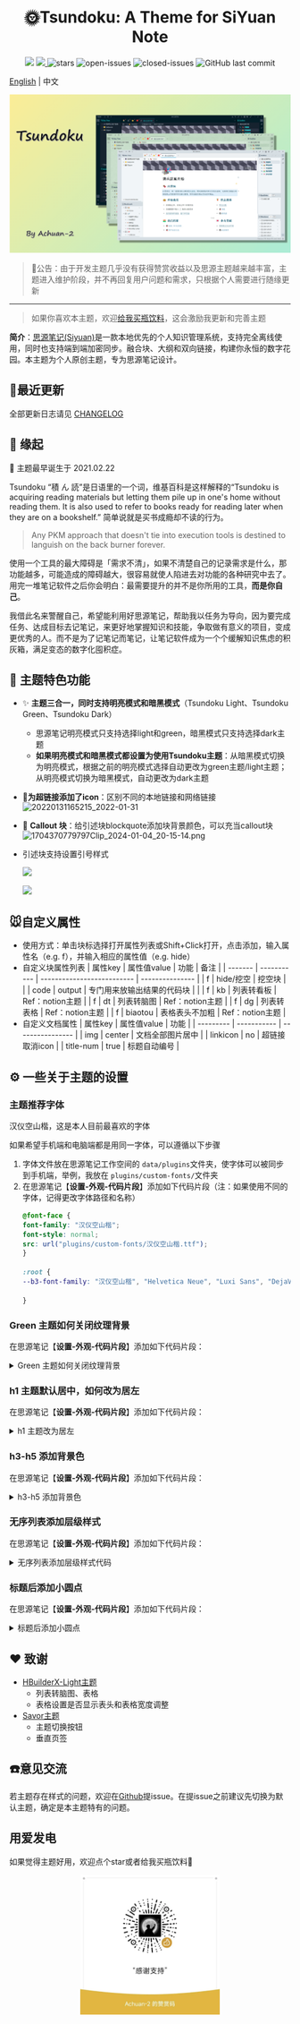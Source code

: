 <h1 align="center">🌞Tsundoku: A Theme for SiYuan Note</h1>



<p align="center">        
           <a title="Hits" target="_blank" href="https://github.com/Achuan-2/siyuan-themes-tsundoku-light"><img src="https://hits.b3log.org/Achuan-2/siyuan-themes-tsundoku-light.svg" ></a>
           <a title="GitHub release (latest by date including pre-releases)" target="_blank" href="https://github.com/Achuan-2/siyuan-themes-tsundoku/releases/latest">
                 <img src="https://img.shields.io/github/v/release/Achuan-2/siyuan-themes-tsundoku?include_prereleases&style=flat-square" >
           </a>
           <img src="https://img.shields.io/github/stars/Achuan-2/siyuan-themes-tsundoku" alt="stars">
           <img src="https://img.shields.io/github/issues-raw/Achuan-2/siyuan-themes-tsundoku" alt="open-issues">
           <img src="https://img.shields.io/github/issues-closed-raw/Achuan-2/siyuan-themes-tsundoku" alt="closed-issues">
          <img src="https://img.shields.io/github/last-commit/Achuan-2/siyuan-themes-tsundoku" alt="GitHub last commit">
</p>

[English](./README.md)  | 中文

![](preview.png)

> 📢公告：由于开发主题几乎没有获得赞赏收益以及思源主题越来越丰富，主题进入维护阶段，并不再回复用户问题和需求，只根据个人需要进行随缘更新

---

> 如果你喜欢本主题，欢迎[给我买瓶饮料](https://www.yuque.com/achuan-2)，这会激励我更新和完善主题

**简介**：[思源笔记(Siyuan)](https://github.com/siyuan-note/siyuan)是一款本地优先的个人知识管理系统，支持完全离线使用，同时也支持端到端加密同步。融合块、大纲和双向链接，构建你永恒的数字花园。本主题为个人原创主题，专为思源笔记设计。


## 🚀最近更新


全部更新日志请见 [CHANGELOG](https://cdn.jsdelivr.net/gh/Achuan-2/siyuan-themes-tsundoku@main/CHANGELOG.md)

## 💌 缘起

🎉 主题最早诞生于 2021.02.22

Tsundoku “積 ん 読”是日语里的一个词，维基百科是这样解释的“Tsundoku is acquiring reading materials but letting them pile up in one's home without reading them. It is also used to refer to books ready for reading later when they are on a bookshelf.” 简单说就是买书成瘾却不读的行为。

> Any PKM approach that doesn't tie into execution tools is destined to languish on the back burner forever.

使用一个工具的最大障碍是「需求不清」，如果不清楚自己的记录需求是什么，那功能越多，可能造成的障碍越大，很容易就使人陷进去对功能的各种研究中去了。用完一堆笔记软件之后你会明白：最需要提升的并不是你所用的工具，**而是你自己**。

我借此名来警醒自己，希望能利用好思源笔记，帮助我以任务为导向，因为要完成任务、达成目标去记笔记，来更好地掌握知识和技能，争取做有意义的项目，变成更优秀的人。而不是为了记笔记而笔记，让笔记软件成为一个个缓解知识焦虑的积灰箱，满足变态的数字化囤积症。

## 🐯 主题特色功能

- ✨ **主题三合一，同时支持明亮模式和暗黑模式**（Tsundoku Light、Tsundoku Green、Tsundoku Dark）

  - 思源笔记明亮模式只支持选择light和green，暗黑模式只支持选择dark主题
  - **如果明亮模式和暗黑模式都设置为使用Tsundoku主题**：从暗黑模式切换为明亮模式，根据之前的明亮模式选择自动更改为green主题/light主题；从明亮模式切换为暗黑模式，自动更改为dark主题
- 📎**为超链接添加了icon**：区别不同的本地链接和网络链接
  ![20220131165215_2022-01-31](https://cdn.jsdelivr.net/gh/Achuan-2/PicBed@pic/assets/README/20220131165215_2022-01-31.png)
- 🧊 **Callout 块**：给引述块blockquote添加块背景颜色，可以充当callout块
  ![1704370779797Clip_2024-01-04_20-15-14.png](https://cdn.jsdelivr.net/gh/Achuan-2/PicBed@pic/assets/1704370779797Clip_2024-01-04_20-15-14.png)
- 引述块支持设置引号样式

	![](https://fastly.jsdelivr.net/gh/Achuan-2/PicBed/assets/PixPin_2025-07-05_10-23-56-2025-07-05.png)

	![](https://fastly.jsdelivr.net/gh/Achuan-2/PicBed/assets/PixPin_2025-07-05_10-21-24-2025-07-05.png)





## 🐭自定义属性

- 使用方式：单击块标选择打开属性列表或Shift+Click打开，点击添加，输入属性名（e.g. f），并输入相应的属性值（e.g.  hide）
- 自定义块属性列表
  | 属性key | 属性值value | 功能                       | 备注            |
  | ------- | ----------- | -------------------------- | --------------- |
  | f       | hide/挖空   | 挖空块                     |                 |
  | code    | output      | 专门用来放输出结果的代码块 |                 |
  | f       | kb          | 列表转看板                 | Ref：notion主题 |
  | f       | dt          | 列表转脑图                 | Ref：notion主题 |
  | f       | dg          | 列表转表格                 | Ref：notion主题 |
  | f       | biaotou     | 表格表头不加粗             | Ref：notion主题 |
- 自定义文档属性
  | 属性key   | 属性值value | 功能             |
  | --------- | ----------- | ---------------- |
  | img       | center      | 文档全部图片居中 |
  | linkicon  | no          | 超链接取消icon   |
  | title-num | true        | 标题自动编号     |

## ⚙️ 一些关于主题的设置

### 主题推荐字体

汉仪空山楷，这是本人目前最喜欢的字体

如果希望手机端和电脑端都是用同一字体，可以遵循以下步骤

1. 字体文件放在思源笔记工作空间的 `data/plugins`文件夹，使字体可以被同步到手机端，举例，我放在 `plugins/custom-fonts/`文件夹
2. 在思源笔记【**设置-外观-代码片段**】添加如下代码片段（注：如果使用不同的字体，记得更改字体路径和名称）
   ```css
   @font-face {
   font-family: "汉仪空山楷";
   font-style: normal;
   src: url("plugins/custom-fonts/汉仪空山楷.ttf");
   }

   :root {
   --b3-font-family: "汉仪空山楷", "Helvetica Neue", "Luxi Sans", "DejaVu Sans", "Hiragino Sans GB", "Microsoft Yahei", "sans-serif","Twitter Emoji","Apple Color Emoji", "Segoe UI Emoji", "Noto Color Emoji", "Segoe UI Symbol", "Android Emoji", "EmojiSymbols" !important;

   }


   ```

### Green 主题如何关闭纹理背景

在思源笔记【**设置-外观-代码片段**】添加如下代码片段：

<details>
  <summary>Green 主题如何关闭纹理背景</summary>

```css
.protyle-wysiwyg * {
background-image:none !important;

}

body * {
background-image:none !important;

}
```

</details>

### h1 主题默认居中，如何改为居左

在思源笔记【**设置-外观-代码片段**】添加如下代码片段：

<details>
  <summary> h1 主题改为居左</summary>

```css
.protyle-wysiwyg .h1 {
text-align:left !important;
border-bottom: none;
}
```

</details>

### h3-h5 添加背景色

在思源笔记【**设置-外观-代码片段**】添加如下代码片段：

<details>
  <summary>h3-h5 添加背景色</summary>

```css
.protyle-wysiwyg [data-node-id].h3,
.b3-typography h3 {
    /* h3标题基本样式 */
    font-size: 1.35em !important;
    color: var(--b3-card-info-color);
    background-color: var(--b3-card-info-background);
    box-shadow: 2px 2px 2px var(--b3-table-border-color);
}
.protyle-wysiwyg [data-node-id].h4,
.b3-typography h4 {
    /* h5标题基本样式 */
    font-size: 1.2em !important;
    color: var(--b3-card-success-color);
    background-color: var(--b3-card-success-background);
    box-shadow: 2px 2px 2px var(--b3-table-border-color);
}
.protyle-wysiwyg [data-node-id].h5,
.b3-typography h5 {
    /* h6标题基本样式 */
    font-size: 1.1em !important;
    color: var(--custom-h5-color);
    background-color: var(--b3-font-background9);
    box-shadow: 2px 2px 2px var(--b3-table-border-color);
}

```

</details>

### 无序列表添加层级样式

在思源笔记【**设置-外观-代码片段**】添加如下代码片段：

<details>
  <summary>无序列表添加层级样式代码</summary>

```css
[data-subtype="u"]>.li[data-subtype="u"]>.protyle-action svg{
	color:transparent;
}

[data-subtype="u"]>.li[data-subtype="u"]>.protyle-action::before {
    font-size: 1.5em;
    line-height: 1;
    margin-bottom: 0px;
	margin-left:13px;
    font-family: Arial;
	content: "•";
}

[data-subtype="u"]>[data-subtype="u"] .li[data-subtype="u"]>.protyle-action::before{
	content: "◦";
}
[data-subtype="u"]>[data-subtype="u"] .li[data-subtype="u"] .li[data-subtype="u"]>.protyle-action::before{
	content: "▪";
}
[data-subtype="u"]>[data-subtype="u"] .li[data-subtype="u"] .li[data-subtype="u"] .li[data-subtype="u"]>.protyle-action::before{
	content: "•";
}
[data-subtype="u"]>[data-subtype="u"] .li[data-subtype="u"] .li[data-subtype="u"] .li[data-subtype="u"] .li[data-subtype="u"]>.protyle-action::before{
	content: "◦";
}
[data-subtype="u"]>[data-subtype="u"] .li[data-subtype="u"] .li[data-subtype="u"] .li[data-subtype="u"] .li[data-subtype="u"] .li[data-subtype="u"]>.protyle-action::before{
	content: "▪";
}
[data-subtype="u"]>[data-subtype="u"] .li[data-subtype="u"] .li[data-subtype="u"] .li[data-subtype="u"] .li[data-subtype="u"] .li[data-subtype="u"] .li[data-subtype="u"]>.protyle-action::before{
	content: "•";
}
[data-subtype="u"]>[data-subtype="u"] .li[data-subtype="u"] .li[data-subtype="u"] .li[data-subtype="u"] .li[data-subtype="u"] .li[data-subtype="u"] .li[data-subtype="u"] .li[data-subtype="u"]>.protyle-action::before{
	content: "◦";
}
[data-subtype="u"]>[data-subtype="u"] .li[data-subtype="u"] .li[data-subtype="u"] .li[data-subtype="u"] .li[data-subtype="u"] .li[data-subtype="u"] .li[data-subtype="u"] .li[data-subtype="u"] .li[data-subtype="u"]>.protyle-action::before{
	content: "▪";
}
[data-subtype="u"]>[data-subtype="u"] .li[data-subtype="u"] .li[data-subtype="u"] .li[data-subtype="u"] .li[data-subtype="u"] .li[data-subtype="u"] .li[data-subtype="u"] .li[data-subtype="u"] .li[data-subtype="u"] .li[data-subtype="u"]>.protyle-action::before{
	content: "•";
}
[data-subtype="u"]>[data-subtype="u"] .li[data-subtype="u"] .li[data-subtype="u"] .li[data-subtype="u"] .li[data-subtype="u"] .li[data-subtype="u"] .li[data-subtype="u"] .li[data-subtype="u"] .li[data-subtype="u"] .li[data-subtype="u"] .li[data-subtype="u"]>.protyle-action::before{
	content: "◦";
}
[data-subtype="u"]>[data-subtype="u"] .li[data-subtype="u"] .li[data-subtype="u"] .li[data-subtype="u"] .li[data-subtype="u"] .li[data-subtype="u"] .li[data-subtype="u"] .li[data-subtype="u"] .li[data-subtype="u"] .li[data-subtype="u"] .li[data-subtype="u"] .li[data-subtype="u"]>.protyle-action::before{
	content: "▪";
}

```

</details>

### 标题后添加小圆点

在思源笔记【**设置-外观-代码片段**】添加如下代码片段：

<details>
  <summary>标题后添加小圆点</summary>

```css
:root {
	--h1-list-graphic: var(--custom-h1-color, #0f4c81);
	--h2-list-graphic: var(--custom-h2-color, #083256);
	--h3-list-graphic: var(--custom-h3-color, #63a4c1);
	--h4-list-graphic: var(--custom-h4-color, #71a796);
	--h5-list-graphic: var(--custom-h5-color, #3b51a4);
	--h6-list-graphic: var(--custom-h6-color, #dda36a);
}


.protyle-wysiwyg .h1>[spellcheck]:not(:empty)::after {
	content: "";
	position: absolute;
	float: left;
	margin-left: 5px;
	height: 0.45em;
	width: 0.15em;
	bottom: 40%;
	border-radius: 3px;
	background-color: var(--h1-list-graphic);
	opacity: 0.5;
}

.protyle-wysiwyg [data-node-id].li>.protyle-action~.h1>[spellcheck]::after {
	bottom: 40%;
}

.protyle-wysiwyg .h2>[spellcheck]:not(:empty)::after {
	content: "";
	position: absolute;
	float: left;
	margin-left: 5px;
	height: 0.16em;
	width: 0.16em;
	bottom: 40%;
	border-radius: 3px;
	background-color: var(--h2-list-graphic);
	opacity: 0.5;
	box-shadow: 0.25em 0.25em 0 0 var(--h2-list-graphic);
}

.protyle-wysiwyg [data-node-id].li>.protyle-action~.h2>[spellcheck]::after {
	bottom: 40%;
}

.protyle-wysiwyg .h3>[spellcheck]:not(:empty)::after {
	content: "";
	position: absolute;
	float: left;
	margin-left: 5px;
	height: 0.16em;
	width: 0.16em;
	bottom: 40%;
	border-radius: 3px;
	background-color: var(--h3-list-graphic);
	opacity: 0.5;
	box-shadow: 0.25em 0.25em 0 0 var(--h3-list-graphic), 0 0.25em 0 0 var(--h3-list-graphic);
}

.protyle-wysiwyg .h4>[spellcheck]:not(:empty)::after {
	content: "";
	position: absolute;
	float: left;
	margin-left: 5px;
	height: 0.15em;
	width: 0.15em;
	bottom: 40%;
	border-radius: 3px;
	background-color: var(--h4-list-graphic);
	opacity: 0.5;
	box-shadow: 0.25em 0.25em 0 0 var(--h4-list-graphic), 0 0.25em 0 0 var(--h4-list-graphic), 0.25em 0 0 0 var(--h4-list-graphic);
}

.protyle-wysiwyg .h5>[spellcheck]:not(:empty)::after {
	content: "";
	position: absolute;
	float: left;
	margin-left: 5px;
	height: 0.15em;
	width: 0.15em;
	bottom: 40%;
	border-radius: 3px;
	background-color: var(--h5-list-graphic);
	opacity: 0.5;
	box-shadow: 0.25em 0.25em 0 0 var(--h5-list-graphic), 0 0.25em 0 0 var(--h5-list-graphic), 0.25em 0 0 0 var(--h5-list-graphic), 0 -0.25em 0 0 var(--h5-list-graphic);
}

.protyle-wysiwyg .h6>[spellcheck]:not(:empty)::after {
	content: "";
	position: absolute;
	float: left;
	margin-left: 5px;
	height: 0.15em;
	width: 0.15em;
	bottom: 40%;
	border-radius: 3px;
	background-color: var(--h6-list-graphic);
	opacity: 0.5;
	box-shadow: 0.25em 0.25em 0 0 var(--h6-list-graphic), 0 0.25em 0 0 var(--h6-list-graphic), 0.25em 0 0 0 var(--h6-list-graphic), 0 -0.25em 0 0 var(--h6-list-graphic), 0.25em -0.25em 0 0 var(--h6-list-graphic);
}

/* 添加一个可选的隐藏类，当需要临时禁用时使用 */
.h-reminder-disabled .protyle-wysiwyg .h1>[spellcheck]:not(:empty)::after,
.h-reminder-disabled .protyle-wysiwyg .h2>[spellcheck]:not(:empty)::after,
.h-reminder-disabled .protyle-wysiwyg .h3>[spellcheck]:not(:empty)::after,
.h-reminder-disabled .protyle-wysiwyg .h4>[spellcheck]:not(:empty)::after,
.h-reminder-disabled .protyle-wysiwyg .h5>[spellcheck]:not(:empty)::after,
.h-reminder-disabled .protyle-wysiwyg .h6>[spellcheck]:not(:empty)::after {
	display: none !important;
}

```

</details>

## ❤ 致谢

- [HBuilderX-Light主题](https://github.com/UFDXD/HBuilderX-Light)
  - 列表转脑图、表格
  - 表格设置是否显示表头和表格宽度调整
- [Savor主题](https://github.com/royc01/notion-theme)
  - 主题切换按钮
  - 垂直页签



## ☎️意见交流

若主题存在样式的问题，欢迎在[Github](https://github.com/Achuan-2/siyuan-themes-tsundoku)提issue。在提issue之前建议先切换为默认主题，确定是本主题特有的问题。

## 用爱发电

如果觉得主题好用，欢迎点个star或者给我买瓶饮料🙏

<div align="center">
  <img src="donate.webp" width="250" />
</div>
